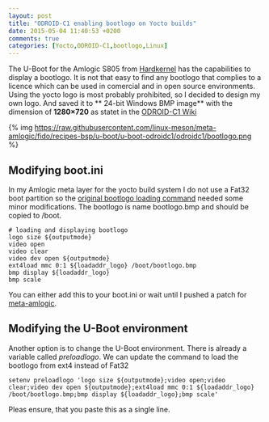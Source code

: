 ```yaml
---
layout: post
title: "ODROID-C1 enabling bootlogo on Yocto builds"
date: 2015-05-04 11:40:53 +0200
comments: true
categories: [Yocto,ODROID-C1,bootlogo,Linux]
---
```


The U-Boot for the Amlogic S805 from [Hardkernel](https://github.com/hardkernel/u-boot/tree/odroidc-v2011.03) has the capabilities to display a bootlogo. It is not that easy to find any bootlogo that complies to a licence which can be used in comercial and in open source environments. Using the yocto logo is most probably prohibited, so I decided to design my own logo. And saved it to ** 24-bit Windows BMP image** with the dimension of **1280×720** as statet in the [ODROID-C1 Wiki](http://odroid.com/dokuwiki/doku.php?id=en:c1_tips#logo_file_format)

{% img https://raw.githubusercontent.com/linux-meson/meta-amlogic/fido/recipes-bsp/u-boot/u-boot-odroidc1/odroidc1/bootlogo.png %}

## Modifying boot.ini

In my Amlogic meta layer for the yocto build system I do not use a Fat32 boot partition so the [original bootlogo loading command]() needed some minor modifications. The bootlogo is name bootlogo.bmp and should be copied to /boot.

    # loading and displaying bootlogo
    logo size ${outputmode}
    video open
    video clear
    video dev open ${outputmode}
    ext4load mmc 0:1 ${loadaddr_logo} /boot/bootlogo.bmp
    bmp display ${loadaddr_logo}
    bmp scale

You can either add this to your boot.ini or wait until I pushed a patch for [meta-amlogic](https://github.com/linux-meson/meta-amlogic).

## Modifying the U-Boot environment

Another option is to change the U-Boot environment. There is already a variable called *preloadlogo*. We can update the command to load the bootlogo from ext4 instead of Fat32

    setenv preloadlogo 'logo size ${outputmode};video open;video clear;video dev open ${outputmode};ext4load mmc 0:1 ${loadaddr_logo} /boot/bootlogo.bmp;bmp display ${loadaddr_logo};bmp scale'

Pleas ensure, that you paste this as a single line.

